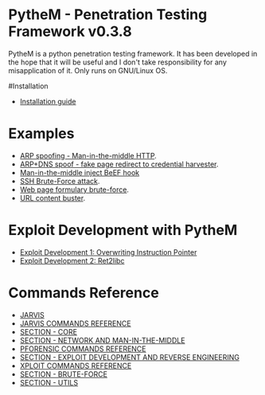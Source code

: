 # PytheM - Penetration Testing Framework v0.3.8

PytheM is a python penetration testing framework. It has been developed in the hope that it will be useful and I don't take responsibility for any misapplication of it. Only runs on GNU/Linux OS.

#Installation

- [Installation guide](https://github.com/m4n3dw0lf/PytheM/wiki/Installation#installation)

# Examples

- [ARP spoofing - Man-in-the-middle HTTP](https://github.com/m4n3dw0lf/PytheM/wiki/Examples#arp-spoofing---man-in-the-middle-http).
- [ARP+DNS spoof - fake page redirect to credential harvester](https://github.com/m4n3dw0lf/PytheM/wiki/Examples#arpdns-spoof---fake-page-redirect-to-credential-harvester).
- [Man-in-the-middle inject BeEF hook](https://github.com/m4n3dw0lf/PytheM/wiki/Examples#inject-beef-hook)
- [SSH Brute-Force attack](https://github.com/m4n3dw0lf/PytheM/wiki/Examples#ssh-brute-force-attack).
- [Web page formulary brute-force](https://github.com/m4n3dw0lf/PytheM/wiki/Examples#web-page-formulary-brute-force).
- [URL content buster](https://github.com/m4n3dw0lf/PytheM/wiki/Examples#url-content-buster).

# Exploit Development with PytheM

- [Exploit Development 1: Overwriting Instruction Pointer](https://github.com/m4n3dw0lf/PytheM/wiki/Exploit-development#exploit-development-1-overwriting-instruction-pointer)
- [Exploit Development 2: Ret2libc](https://github.com/m4n3dw0lf/PytheM/wiki/Exploit-development#exploit-development-2-ret2libc)

# Commands Reference

- [JARVIS](https://github.com/m4n3dw0lf/PytheM/wiki/Commands-Reference#jarvis---voice-controlled-assistant)
 - [JARVIS COMMANDS REFERENCE](https://github.com/m4n3dw0lf/PytheM/wiki/Commands-Reference#jarvis-commands-reference)
- [SECTION - CORE](https://github.com/m4n3dw0lf/PytheM/wiki/Commands-Reference#section---core)
- [SECTION - NETWORK AND MAN-IN-THE-MIDDLE](https://github.com/m4n3dw0lf/PytheM/wiki/Commands-Reference#section---network-and-man-in-the-middle)
 - [PFORENSIC COMMANDS REFERENCE](https://github.com/m4n3dw0lf/PytheM/wiki/Commands-Reference#pforensic-commands-reference)
- [SECTION - EXPLOIT DEVELOPMENT AND REVERSE ENGINEERING](https://github.com/m4n3dw0lf/PytheM/wiki/Commands-Reference#section---exploit-development-and-reverse-engineering)
 - [XPLOIT COMMANDS REFERENCE](https://github.com/m4n3dw0lf/PytheM/wiki/Commands-Reference#xploit-commands-reference)
- [SECTION - BRUTE-FORCE](https://github.com/m4n3dw0lf/PytheM/wiki/Commands-Reference#section---brute-force)
- [SECTION - UTILS](https://github.com/m4n3dw0lf/PytheM/wiki/Commands-Reference#section---utils)
